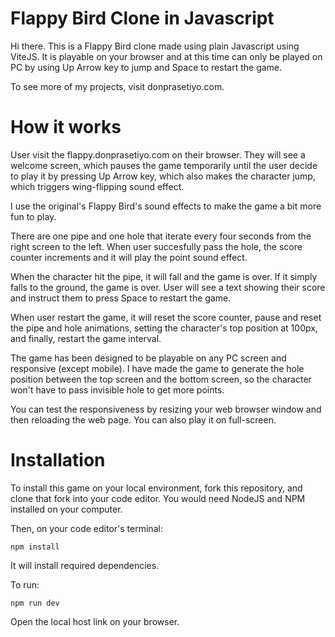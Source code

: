 # Flappy Bird Clone in Javascript

Hi there. This is a Flappy Bird clone made using plain Javascript using ViteJS. It is playable on your browser and at this time can only be played on PC by using Up Arrow key to jump and Space to restart the game.

To see more of my projects, visit donprasetiyo.com.

# How it works

User visit the flappy.donprasetiyo.com on their browser. They will see a welcome screen, which pauses the game temporarily until the user decide to play it by pressing Up Arrow key, which also makes the character jump, which triggers wing-flipping sound effect.

I use the original's Flappy Bird's sound effects to make the game a bit more fun to play. 

There are one pipe and one hole that iterate every four seconds from the right screen to the left. When user succesfully pass the hole, the score counter increments and it will play the point sound effect.

When the character hit the pipe, it will fall and the game is over. If it simply falls to the ground, the game is over. User will see a text showing their score and instruct them to press Space to restart the game.

When user restart the game, it will reset the score counter, pause and reset the pipe and hole animations, setting the character's top position at 100px, and finally, restart the game interval.

The game has been designed to be playable on any PC screen and responsive (except mobile). I have made the game to generate the hole position between the top screen and the bottom screen, so the character won't have to pass invisible hole to get more points.

You can test the responsiveness by resizing your web browser window and then reloading the web page. You can also play it on full-screen.

# Installation

To install this game on your local environment, fork this repository, and clone that fork into your code editor. You would need NodeJS and NPM installed on your computer.

Then, on your code editor's terminal:

    npm install

It will install required dependencies.

To run:

    npm run dev

Open the local host link on your browser.

